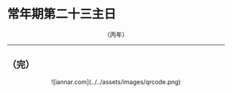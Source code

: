 # 常年期第二十三主日

<div align="center">
（丙年）
</div>

---

## （完）

<div align="center">
![iannar.com](../../assets/images/qrcode.png)
</div>
